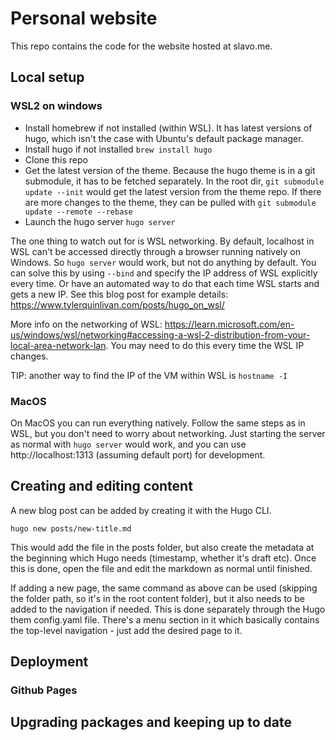 # Personal website

This repo contains the code for the website hosted at slavo.me. 

## Local setup

### WSL2 on windows

* Install homebrew if not installed (within WSL). It has latest versions of hugo, which isn't the case with Ubuntu's default package manager.
* Install hugo if not installed `brew install hugo`
* Clone this repo
* Get the latest version of the theme. Because the hugo theme is in a git submodule, it has to be fetched separately. In the root dir, `git submodule update --init` would get the latest version from the theme repo. If there are more changes to the theme, they can be pulled with `git submodule update --remote --rebase`
* Launch the hugo server `hugo server`

The one thing to watch out for is WSL networking. By default, localhost in WSL can't be accessed directly through a browser running natively on Windows. So `hugo server` would work, but not do anything by default. You can solve this by using `--bind` and specify the IP address of WSL explicitly every time. Or have an automated way to do that each time WSL starts and gets a new IP. See this blog post for example details: https://www.tylerquinlivan.com/posts/hugo_on_wsl/

More info on the networking of WSL: https://learn.microsoft.com/en-us/windows/wsl/networking#accessing-a-wsl-2-distribution-from-your-local-area-network-lan. You may need to do this every time the WSL IP changes.

TIP: another way to find the IP of the VM within WSL is `hostname -I`

### MacOS

On MacOS you can run everything natively. Follow the same steps as in WSL, but you don't need to worry about networking. Just starting the server as normal with `hugo server` would work, and you can use http://localhost:1313 (assuming default port) for development.

## Creating and editing content

A new blog post can be added by creating it with the Hugo CLI.

`hugo new posts/new-title.md`

This would add the file in the posts folder, but also create the metadata at the beginning which Hugo needs (timestamp, whether it's draft etc). Once this is done, open the file and edit the markdown as normal until finished.

If adding a new page, the same command as above can be used (skipping the folder path, so it's in the root content folder), but it also needs to be added to the navigation if needed. This is done separately through the Hugo them config.yaml file. There's a menu section in it which basically contains the top-level navigation - just add the desired page to it.

## Deployment

### Github Pages



## Upgrading packages and keeping up to date